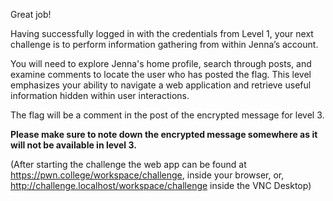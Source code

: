 Great job! 

Having successfully logged in with the credentials from Level 1, your next challenge is to perform information gathering from within Jenna’s account. 

You will need to explore Jenna's home profile, search through posts, and examine comments to locate the user who has posted the flag. This level emphasizes your ability to navigate a web application and retrieve useful information hidden within user interactions.

The flag will be a comment in the post of the encrypted message for level 3.

__Please make sure to note down the encrypted message somewhere as it will not be available in level 3.__

(After starting the challenge the web app can be found at https://pwn.college/workspace/challenge, inside your browser, or, http://challenge.localhost/workspace/challenge inside the VNC Desktop)

